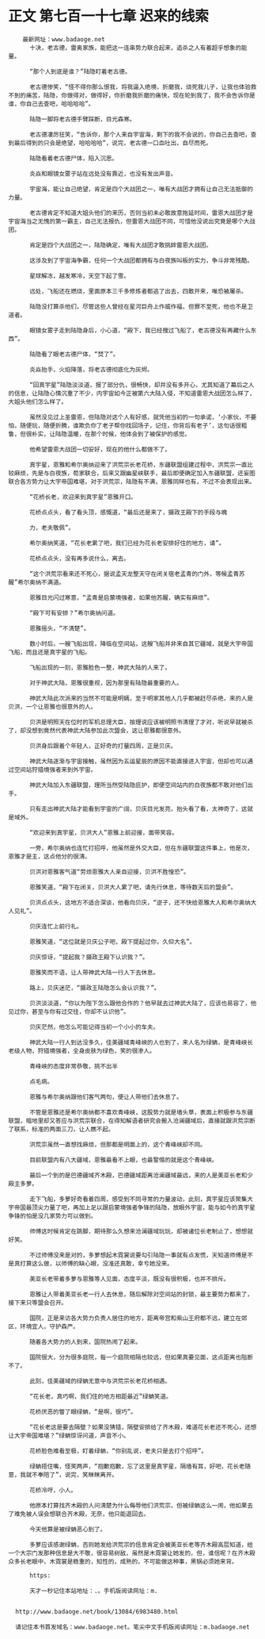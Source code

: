 # 正文 第七百一十七章 迟来的线索
        最新网址：www.badaoge.net
          十决，老古德，雷奥家族，能把这一连串势力联合起来，追杀之人有着超乎想象的能量。
      
          “那个人到底是谁？”陆隐盯着老古德。
      
          老古德惨笑，“怪不得你那么恨我，将我逼入绝境，折磨我，烧死我儿子，让我也体验救不到的痛苦，陆隐，你做得对，做得好，你折磨我折磨的痛快，现在轮到我了，我不会告诉你是谁，你自己去查吧，哈哈哈哈”。
      
          陆隐一脚将老古德手臂踩断，目光森寒。
      
          老古德凄厉狂笑，“告诉你，那个人来自宇宙海，剩下的我不会说的，你自己去查吧，查到最后得到的只会是绝望，哈哈哈哈”，说完，老古德一口血吐出，自尽而死。
      
          陆隐看着老古德尸体，陷入沉思。
      
          炎焱和眼镜女雾子站在远处没有靠近，也没有发出声音。
      
          宇宙海，能让自己绝望，肯定是四个大战团之一，唯有大战团才拥有让自己无法抵御的力量。
      
          老古德肯定不知道大姐头他们的来历，否则当初未必敢故意拖延时间，雷恩大战团才是宇宙海当之无愧的第一霸主，自己无法报仇，但雷恩大战团不同，可惜他没说出究竟是哪个大战团。
      
          肯定是四个大战团之一，陆隐确定，唯有大战团才敢挑衅雷恩大战团。
      
          这涉及到了宇宙海争霸，任何一个大战团都拥有与白夜族叫板的实力，争斗非常残酷。
      
          星球解冻，越发寒冷，天空下起了雪。
      
          远处，飞船还在燃烧，里面原本三千多修炼者都逃了出去，四散开来，唯恐被屠杀。
      
          陆隐没打算杀他们，尽管这些人曾经在星河巨舟上作威作福，但罪不至死，他也不是卫道者。
      
          眼镜女雾子走到陆隐身后，小心道，“殿下，我已经搜过飞船了，老古德没有再藏什么东西”。
      
          陆隐看了眼老古德尸体，“焚了”。
      
          炎焱抬手，火焰降落，将老古德彻底化为灰烬。
      
          “回真宇星”陆隐淡淡道，报了部分仇，很畅快，却并没有多开心，尤其知道了幕后之人的信息，让陆隐心情沉重了不少，内宇宙如今正被第六大陆入侵，不知道雷恩大战团怎么样了，大姐头他们怎么样了。
      
          虽然没见过上圣雷恩，但陆隐对这个人有好感，就凭他当初的一句承诺，‘小家伙，不要怕，随便玩，随便折腾，谁欺负你了老子帮你找回场子，记住，你背后有老子’，这句话很粗鲁，但很朴实，让陆隐温暖，在那个时候，他体会到了被保护的感觉。
      
          他希望雷恩大战团一切安好，现在的他什么都做不了。
      
          真宇星，恩雅和希尔奥纳迎来了洪荒宗长老花桥，东疆联盟组建过程中，洪荒宗一直比较麻烦，先是与白夜族，荀家联合，后来又跟幽星峡联手，最后即便确定加入东疆联盟，还妄图联合各方势力让大宇帝国难堪，对于洪荒宗，陆隐有不满，恩雅同样也有，不过不会表现出来。
      
          “花桥长老，欢迎来到真宇星”恩雅开口。
      
          花桥点点头，看了看头顶，感慨道，“最后还是来了，摄政王殿下的手段与魄
      
          力，老夫敬佩”。
      
          希尔奥纳笑道，“花长老累了吧，我们已经为花长老安排好住的地方，请”。
      
          花桥点点头，没有再多说什么，离去。
      
          “这个洪荒宗看来还不死心，据说孟天龙整天守在闭关宿老孟青的门外，等候孟青苏醒”希尔奥纳不满道。
      
          恩雅目光闪过寒意，“孟青是启蒙境强者，如果他苏醒，确实有麻烦”。
      
          “殿下可有安排？”希尔奥纳问道。
      
          恩雅摇头，“不清楚”。
      
          数小时后，一艘飞船出现，降临在空间站，这艘飞船并非来自其它疆域，就是大宇帝国飞船，而且还是真宇星的飞船。
      
          飞船出现的一刻，恩雅脸色一整，神武大陆的人来了。
      
          对于神武大陆，恩雅很重视，因为那里有陆隐最重要的人。
      
          神武大陆此次派来的当然不可能是明嫣，至于明家其他人几乎都被赶尽杀绝，来的人是贝洪，一个让恩雅也很意外的人。
      
          贝洪是明照天在位时的军机总理大臣，按理说应该被明照书清理了才对，听说早就被杀了，却没想到竟然代表神武大陆参加此次盟会，这让恩雅都很意外。
      
          贝洪身后跟着个年轻人，正好奇的打量四周，正是贝庆。
      
          神武大陆逐渐与宇宙接触，虽然因为五运星辰的原因不能直接进入宇宙，但却也可以通过空间站狩猎境强者来到外宇宙。
      
          神武大陆加入东疆联盟，理所当然受陆隐庇护，即便空间站内的白夜族都不敢对他们出手。
      
          只有走出神武大陆才能看到宇宙的广阔，贝庆目光发亮，抬头看了看，太神奇了，这就是域外。
      
          “欢迎来到真宇星，贝洪大人”恩雅上前迎接，面带笑容。
      
          一旁，希尔奥纳也连忙打招呼，他虽然是外交大臣，但在东疆联盟这件事上，他是次，恩雅才是主，这点他分的很清。
      
          贝洪对恩雅客气道“劳烦恩雅大人亲自迎接，贝洪不胜惶恐”。
      
          恩雅笑道，“殿下在闭关，贝洪大人累了吧，请先行休息，等待数天后的盟会”。
      
          贝洪点点头，这地方不适合深谈，他看向贝庆，“逆子，还不快给恩雅大人和希尔奥纳大人见礼”。
      
          贝庆连忙上前行礼。
      
          恩雅笑道，“这位就是贝庆公子吧，殿下提起过你，久仰大名”。
      
          贝庆惊讶，“提起我？摄政王殿下认识我？”。
      
          恩雅笑而不语，让人带神武大陆一行人下去休息。
      
          路上，贝庆迷茫，“摄政王陆隐怎么会认识我？”。
      
          贝洪淡淡道，“你以为陛下怎么跟他合作的？他早就去过神武大陆了，应该也易容了，他见过你，甚至与你有过交往，你却不认识他”。
      
          贝庆茫然，他怎么可能记得当初一个小小的车夫。
      
          神武大陆一行人到达没多久，佳美疆域青峰峡的人也到了，来人名为绿蚺，是青峰峡长老级人物，狩猎境强者，全身皮肤为绿色，笑的很渗人。
      
          青峰峡的态度非常恭敬，挑不出半
      
          点毛病。
      
          恩雅与希尔奥纳跟他们客气两句，便让人带他们去休息了。
      
          不管是恩雅还是希尔奥纳都不喜欢青峰峡，这股势力就是墙头草，表面上积极参与东疆联盟，暗地里却又答应与洪荒宗联合，在得知解语者研究会搬入沧澜疆域后，直接就跟洪荒宗断了联系，标准的两面三刀，让人瞧不起。
      
          洪荒宗虽然一直想找麻烦，但那都是明面上的，这个青峰峡却不同。
      
          目前联盟内有八大疆域，恩雅最看不上眼，也最警惕的就是这个青峰峡。
      
          最后一个到的是巴德疆域齐木殿，巴德疆域距离沧澜疆域最远，来的人是美亚长老和少殿主多萝。
      
          走下飞船，多萝好奇看着四周，感受到不同寻常的力量波动，此刻，真宇星应该聚集大宇帝国最顶尖力量了吧，再加上足以跟启蒙境强者争锋的陆隐，放眼外宇宙，能与如今的真宇星争锋的怕是没几家势力可以做到。
      
          师傅这时候肯定在跳脚，期待那么久想来沧澜疆域玩玩，却被诸位长老制止了，想想就好笑。
      
          不过师傅没来是对的，多萝想起木霓裳说要勾引陆隐一事就有点发慌，天知道师傅是不是真打算这么做，以师傅的缺心眼，没准还真敢，幸亏她没来。
      
          美亚长老带着多萝与恩雅等人见面，态度平淡，既没有很积极，也并不排斥。
      
          恩雅让人带着美亚长老一行人去休息，随后解除对空间站的封锁，最主要势力都来了，接下来只等盟会召开。
      
          国院，正是来访各大势力负责人居住的地方，距离帝宫和紫山王府都不远，建立在郊区，环境宜人，守护森严。
      
          随着各大势力的人到来，国院热闹了起来。
      
          国院很大，分为很多庭院，每一个庭院相隔也较远，但如果真要见面，这点距离也阻断不了。
      
          此刻，佳美疆域的绿蚺无意中与洪荒宗长老花桥相遇。
      
          “花长老，真巧啊，我们住的地方相距最近”绿蚺笑道。
      
          花桥厌恶的瞥了眼绿蚺，“是啊，很巧”。
      
          “花长老这是要去隔壁？如果没猜错，隔壁安排给了齐木殿，难道花长老还不死心，还想让大宇帝国难堪？”绿蚺惊讶问道，声音不小。
      
          花桥脸色难看至极，盯着绿蚺，“你别乱说，老夫只是去打个招呼”。
      
          绿蚺捂住嘴，怪笑两声，“抱歉抱歉，忘了这里是真宇星，隔墙有耳，好吧，花长老随意，我就不奉陪了”，说完，笑眯眯离开。
      
          花桥冷哼，小人。
      
          他原本打算找齐木殿的人问清楚为什么侮辱他们洪荒宗，但被绿蚺这么一闹，他如果去了难免被人误会想联合齐木殿，无奈，他只能退回去。
      
          今天他算是被绿蚺恶心到了。
      
          多萝应该感谢绿蚺，否则她发给洪荒宗的信息肯定会被美亚长老等齐木殿高层知道，给一个大宗门发那种信息是大不敬，很容易树敌，虽然是木霓裳让她发的，但，谁信呢？在齐木殿众多长老眼中，木霓裳是稳重的，知性的，成熟的，不可能做这种事，黑锅必须她来背。
      
          https:
      
          天才一秒记住本站地址：.。手机版阅读网址：m.
      
      
      http://www.badaoge.net/book/13084/6983480.html
      
      请记住本书首发域名：www.badaoge.net。笔尖中文手机版阅读网址：m.badaoge.net